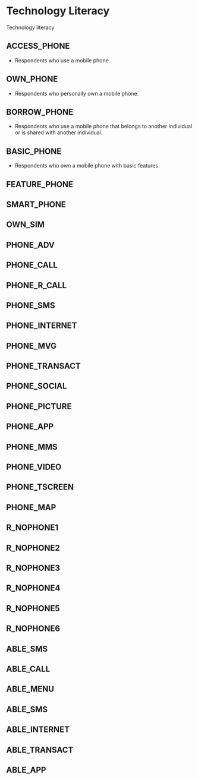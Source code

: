 # Technology Literacy

Technology literacy

## ACCESS_PHONE

* Respondents who use a mobile phone.

## OWN_PHONE

* Respondents who personally own a mobile phone.

## BORROW_PHONE

* Respondents who use a mobile phone that belongs to another individual or is shared with another individual.

## BASIC_PHONE

* Respondents who own a mobile phone with basic features.

## FEATURE_PHONE
## SMART_PHONE
## OWN_SIM
## PHONE_ADV
## PHONE_CALL
## PHONE_R_CALL
## PHONE_SMS
## PHONE_INTERNET
## PHONE_MVG
## PHONE_TRANSACT
## PHONE_SOCIAL
## PHONE_PICTURE
## PHONE_APP
## PHONE_MMS
## PHONE_VIDEO
## PHONE_TSCREEN
## PHONE_MAP
## R_NOPHONE1
## R_NOPHONE2
## R_NOPHONE3
## R_NOPHONE4
## R_NOPHONE5
## R_NOPHONE6
## ABLE_SMS
## ABLE_CALL
## ABLE_MENU
## ABLE_SMS
## ABLE_INTERNET
## ABLE_TRANSACT
## ABLE_APP
